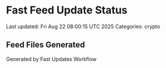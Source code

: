 # Fast Feed Update Status
Last updated: Fri Aug 22 08:00:15 UTC 2025
Categories: crypto

## Feed Files Generated

Generated by Fast Updates Workflow
